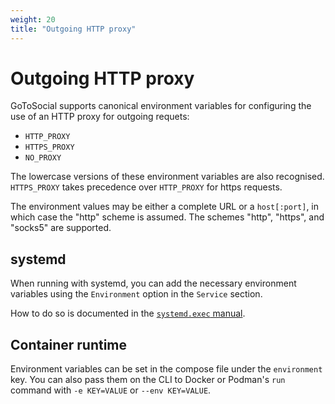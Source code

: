 ```yaml
---
weight: 20
title: "Outgoing HTTP proxy"
---
```


# Outgoing HTTP proxy

GoToSocial supports canonical environment variables for configuring the use of an HTTP proxy for outgoing requets:

* `HTTP_PROXY`
* `HTTPS_PROXY`
* `NO_PROXY`

The lowercase versions of these environment variables are also recognised. `HTTPS_PROXY` takes precedence over `HTTP_PROXY` for https requests.

The environment values may be either a complete URL or a `host[:port]`, in which case the "http" scheme is assumed. The schemes "http", "https", and "socks5" are supported.

## systemd

When running with systemd, you can add the necessary environment variables using the `Environment` option in the `Service` section.

How to do so is documented in the [`systemd.exec` manual](https://www.freedesktop.org/software/systemd/man/systemd.exec.html#Environment).

## Container runtime

Environment variables can be set in the compose file under the `environment` key. You can also pass them on the CLI to Docker or Podman's `run` command with `-e KEY=VALUE` or `--env KEY=VALUE`.
